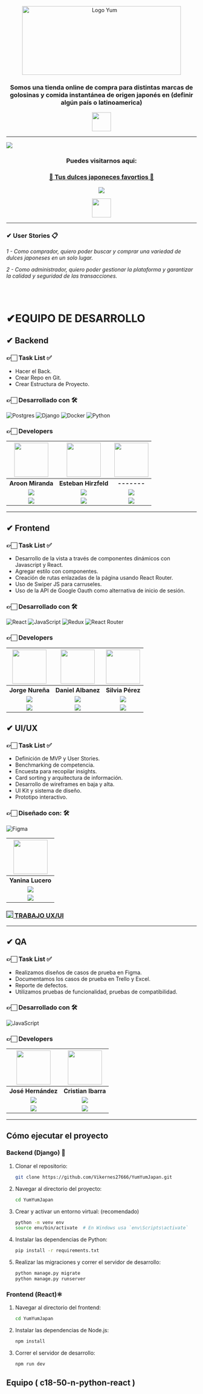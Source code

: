 <p align="center">
  <img src="https://res.cloudinary.com/duwahxygm/image/upload/v1717402904/logo-yum-yum_cy2lq2.png" alt="Logo Yum" width="420" height="182">
</p>


<div align="center">
  <h3>Somos una tienda online de compra para distintas marcas de golosinas y comida instantánea de origen japonés en (definir algún país o latinoamerica)</h3>
</div>


<p align="center" ><img width="50px" align="center"src="https://res.cloudinary.com/duwahxygm/image/upload/v1717467187/caramelo_ymge6w.png"></p> 

<hr/>

<img align="center" src="https://res.cloudinary.com/duwahxygm/image/upload/v1717403580/Frame_609_ervdnk.png">

<h3 align="center"  ><b>Puedes visitarnos aqui:</b></h3>
<h3 align="center"><a href="" target="_blank" rel="noopener noreferrer"> 🍭 Tus dulces japoneces favortios 🍭</a></h3>
<p  align="center" ><a href="" target="_blank" rel="noopener noreferrer"> <img src="https://img.shields.io/badge/Video Preview%20-%23FF0000.svg?&style=for-the-badge&logo=YouTube&logoColor=white"/></a></p>
<p align="center" ><img width="50px" align="center"src="https://res.cloudinary.com/duwahxygm/image/upload/v1717467187/caramelo_ymge6w.png"></p> 

<hr/>


### ✔ User Stories 📋

_1 - Como comprador, quiero poder buscar y comprar una variedad de dulces japoneses en un solo lugar._

_2 - 
Como administrador, quiero poder gestionar la plataforma y garantizar la
calidad y seguridad de las transacciones._


<br>

<br>


# ✔EQUIPO DE DESARROLLO


## ✔ Backend

### 👉🏻 Task List ✅

- Hacer el Back.
- Crear Repo en Git.
- Crear Estructura de Proyecto. 


### 👉🏻 Desarrollado con 🛠️

![Postgres](https://img.shields.io/badge/postgres-%23316192.svg?style=for-the-badge&logo=postgresql&logoColor=white) ![Django](https://img.shields.io/badge/django-%23092E20.svg?style=for-the-badge&logo=django&logoColor=white) ![Docker](https://img.shields.io/badge/docker-%230db7ed.svg?style=for-the-badge&logo=docker&logoColor=white) ![Python](https://img.shields.io/badge/python-%2314354C.svg?style=for-the-badge&logo=python&logoColor=white)


### 👉🏻 Developers

| <img src="https://media.licdn.com/dms/image/D4E03AQGkfkdjTo337A/profile-displayphoto-shrink_200_200/0/1705889251357?e=1723075200&v=beta&t=BA1TLdkw6O-0XQcGFkIwsB0f2yJv9RezZSe4fbV5o7U" width=90> | <img src="https://media.licdn.com/dms/image/D4D35AQFhmAtHBEqkwQ/profile-framedphoto-shrink_200_200/0/1645732758203?e=1718326800&v=beta&t=Ln-nFNf7sLDD2WJOTSmvj2LRAie-EahUrrHM9xamO8M" width=90> | <img src="" width=90> |
|:-:|:-:|:-:|
| **Aroon Miranda** | **Esteban Hirzfeld** | **-------** |
| <a href="https://github.com/Vikernes27666"><img src="https://img.shields.io/badge/github-%23121011.svg?&style=for-the-badge&logo=github&logoColor=white"/></a> | <a href="https://github.com/estebanhirzfeld"><img src="https://img.shields.io/badge/github-%23121011.svg?&style=for-the-badge&logo=github&logoColor=white"/></a> | <a href=""><img src="https://img.shields.io/badge/github-%23121011.svg?&style=for-the-badge&logo=github&logoColor=white"/></a> |
| <a href="https://www.linkedin.com/in/roberto-aroon-miranda-campos-175a7a2a5/"><img src="https://img.shields.io/badge/linkedin%20-%230077B5.svg?&style=for-the-badge&logo=linkedin&logoColor=white"/></a> | <a href="https://www.linkedin.com/in/esteban-hirzfeld/"><img src="https://img.shields.io/badge/linkedin%20-%230077B5.svg?&style=for-the-badge&logo=linkedin&logoColor=white"/></a> | <a href=""><img src="https://img.shields.io/badge/linkedin%20-%230077B5.svg?&style=for-the-badge&logo=linkedin&logoColor=white"/></a> |




<hr/>

## ✔ Frontend

### 👉🏻 Task List ✅

- Desarrollo de la vista a través de componentes dinámicos con Javascript y React.
- Agregar estilo con componentes.
- Creación de rutas enlazadas de la página usando React Router.
- Uso de Swiper JS para carruseles.
- Uso de la API de Google Oauth como alternativa de inicio de sesión.


### 👉🏻 Desarrollado con 🛠️

![React](https://img.shields.io/badge/React-149eca?style=for-the-badge&logo=react&logoColor=fff) ![JavaScript](https://img.shields.io/badge/JavaScript-%23323330.svg?style=for-the-badge&logo=Javascript&logoColor=%23F7DF1E)  ![Redux](https://img.shields.io/badge/Redux_Toolkit-%23593d88.svg?style=for-the-badge&logo=redux&logoColor=white)  ![React Router](https://img.shields.io/badge/React_Router-000?style=for-the-badge&logo=reactrouter&logoColor=fff) 

### 👉🏻 Developers

| <img src="https://media.licdn.com/dms/image/D4E03AQGZJJv0KS8Vkw/profile-displayphoto-shrink_800_800/0/1693603245179?e=1723075200&v=beta&t=-Pp77Td29CK9V53MrKUebmI77orn7RrwB8AP02d5sNo" width=90> | <img src="https://media.licdn.com/dms/image/D4D03AQEUHIyvHVlung/profile-displayphoto-shrink_200_200/0/1715189890070?e=1723075200&v=beta&t=DHisqb25JaN8zJK4ZBxXZc5Vi2tDaQjQWwvwQFStY1w" width=90> | <img src="https://media.licdn.com/dms/image/D4D03AQGzNF2yW3kf3A/profile-displayphoto-shrink_200_200/0/1694026793891?e=1723075200&v=beta&t=9f2UDIkJwzD6D84qrt-mbz-nirHtRqIT77pskuehyAk" width=90> |
|:-:|:-:|:-:|
| **Jorge Nureña** | **Daniel Albanez** | **Silvia Pérez** |
| <a href="https://github.com/GeorgeTech20"><img src="https://img.shields.io/badge/github-%23121011.svg?&style=for-the-badge&logo=github&logoColor=white"/></a> | <a href="https://github.com/AlexUnju"><img src="https://img.shields.io/badge/github-%23121011.svg?&style=for-the-badge&logo=github&logoColor=white"/></a> | <a href="https://github.com/Silvia9680"><img src="https://img.shields.io/badge/github-%23121011.svg?&style=for-the-badge&logo=github&logoColor=white"/></a> |
| <a href="https://www.linkedin.com/in/jorge-nureña"><img src="https://img.shields.io/badge/linkedin%20-%230077B5.svg?&style=for-the-badge&logo=linkedin&logoColor=white"/></a> | <a href="https://www.linkedin.com/in/alexxe"><img src="https://img.shields.io/badge/linkedin%20-%230077B5.svg?&style=for-the-badge&logo=linkedin&logoColor=white"/></a> | <a href="https://www.linkedin.com/in/silvia-p%C3%A9rez-72682217b/"><img src="https://img.shields.io/badge/linkedin%20-%230077B5.svg?&style=for-the-badge&logo=linkedin&logoColor=white"/></a> |



## ✔ UI/UX

### 👉🏻 Task List ✅

- Definición de MVP y User Stories.
- Benchmarking de competencia.
- Encuesta para recopilar insights.
- Card sorting y arquitectura de información.
- Desarrollo de wireframes en baja y alta.
- UI Kit y sistema de diseño.
- Prototipo interactivo.


### 👉🏻 Diseñado con: 🛠️

![Figma](https://img.shields.io/badge/Figma-%23F24E1E.svg?style=for-the-badge&logo=Figma&logoColor=white)

| <img src="https://res.cloudinary.com/duwahxygm/image/upload/v1717469484/yanina_moutlh.jpg" width=90>|
|:-:|
| **Yanina Lucero**| 
| <a href="https://www.behance.net/yaninalucero"><img src="https://img.shields.io/badge/Behance-0054F7?style=for-the-badge&logo=behance&logoColor=white"/></a> |
|<a href="https://www.linkedin.com/in/yaninalucero/"><img src="https://img.shields.io/badge/linkedin%20-%230077B5.svg?&style=for-the-badge&logo=linkedin&logoColor=white"/></a> |


### <a href=""><img height="18px" src="https://img.icons8.com/color/344/figma--v1.png"/> TRABAJO UX/UI</a>

<hr/>

## ✔ QA

### 👉🏻 Task List ✅

- Realizamos diseños de casos de prueba en Figma.
- Documentamos los casos de prueba en Trello y Excel.
- Reporte de defectos.
- Utilizamos pruebas de funcionalidad, pruebas de compatibilidad.


### 👉🏻 Desarrollado con 🛠️

![JavaScript](https://img.shields.io/badge/JavaScript-%23323330.svg?style=for-the-badge&logo=Javascript&logoColor=%23F7DF1E) 
### 👉🏻 Developers

| <img src="https://media.licdn.com/dms/image/D5603AQHHaGtk99jLDg/profile-displayphoto-shrink_400_400/0/1715359339512?e=1723075200&v=beta&t=0fikBD7tF2YofAH47DAExj9-IhWnnycgtavMnOxgYVE" width=90> | <img src="https://media.licdn.com/dms/image/D4D35AQGcqsX7NdgDrw/profile-framedphoto-shrink_800_800/0/1717415588448?e=1718316000&v=beta&t=it9rYuV2xZo7M2x7Yt3-OPUm6Zarr3HTM3ayCx_YPGc" width=90> |
|:-:|:-:|
| **José Hernández** | **Cristian Ibarra** | 
| <a href="https://github.com/leandro130795"><img src="https://img.shields.io/badge/github-%23121011.svg?&style=for-the-badge&logo=github&logoColor=white"/></a> | <a href=""><img src="https://img.shields.io/badge/github-%23121011.svg?&style=for-the-badge&logo=github&logoColor=white"/></a> | <a href=""><img src="https://img.shields.io/badge/github-%23121011.svg?&style=for-the-badge&logo=github&logoColor=white"/></a> |
| <a href="http://www.linkedin.com/in/josé-leandro-hernández-góngora-860b371ba"><img src="https://img.shields.io/badge/linkedin%20-%230077B5.svg?&style=for-the-badge&logo=linkedin&logoColor=white"/></a> | <a href="https://www.linkedin.com/in/cristian-ibarra-a433842a4/"><img src="https://img.shields.io/badge/linkedin%20-%230077B5.svg?&style=for-the-badge&logo=linkedin&logoColor=white"/></a> | <a href=""><img src="https://img.shields.io/badge/linkedin%20-%230077B5.svg?&style=for-the-badge&logo=linkedin&logoColor=white"/></a> |

<hr/>

## Cómo ejecutar el proyecto

### Backend (Django) 🐍

1. Clonar el repositorio:

   ```sh
   git clone https://github.com/Vikernes27666/YumYumJapan.git
   ```

2. Navegar al directorio del proyecto:

   ```sh
   cd YumYumJapan
   ```

3. Crear y activar un entorno virtual: (recomendado)

   ```sh
   python -m venv env
   source env/bin/activate  # En Windows usa `env\Scripts\activate`
   ```

4. Instalar las dependencias de Python:

   ```sh
   pip install -r requirements.txt
   ```

5. Realizar las migraciones y correr el servidor de desarrollo:

   ```sh
   python manage.py migrate
   python manage.py runserver
   ```

### Frontend (React)⚛️

1. Navegar al directorio del frontend:

   ```sh
   cd YumYumJapan

   ```

2. Instalar las dependencias de Node.js:

   ```sh
   npm install
   ```

3. Correr el servidor de desarrollo:

   ```sh
   npm run dev
   ```


## Equipo ( c18-50-n-python-react )



